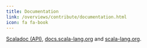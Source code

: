 ```yaml
---
title: Documentation
link: /overviews/contribute/documentation.html
icon: fa fa-book
---
```

[Scaladoc (API)](/overviews/contribute/scala-standard-library-api-documentation.html), [docs.scala-lang.org](/contribute.html) and [scala-lang.org](https://github.com/scala/scala-lang).
